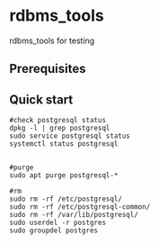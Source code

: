 # rdbms_tools
rdbms_tools for testing

## Prerequisites

## Quick start

```shell
#check postgresql status
dpkg -l | grep postgresql
sudo service postgresql status
systemctl status postgresql


#purge
sudo apt purge postgresql-*

#rm
sudo rm -rf /etc/postgresql/
sudo rm -rf /etc/postgresql-common/
sudo rm -rf /var/lib/postgresql/
sudo userdel -r postgres
sudo groupdel postgres
```